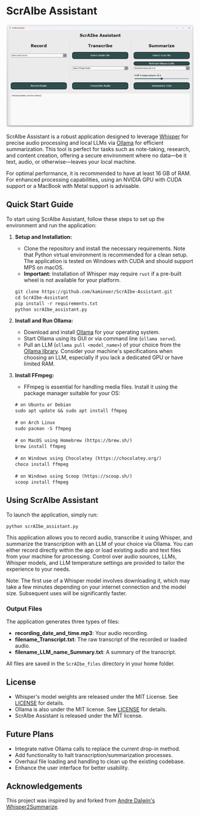# ScrAIbe Assistant
![Cover Photo](/misc/cover.png)

ScrAIbe Assistant is a robust application designed to leverage [Whisper](https://github.com/openai/whisper) for precise audio processing and local LLMs via [Ollama](https://ollama.com/) for efficient summarization. This tool is perfect for tasks such as note-taking, research, and content creation, offering a secure environment where no data—be it text, audio, or otherwise—leaves your local machine.

For optimal performance, it is recommended to have at least 16 GB of RAM. For enhanced processing capabilities, using an NVIDIA GPU with CUDA support or a MacBook with Metal support is advisable.

## Quick Start Guide

To start using ScrAIbe Assistant, follow these steps to set up the environment and run the application:

1. **Setup and Installation:**
   - Clone the repository and install the necessary requirements. Note that Python virtual environment is recommended for a clean setup. The application is tested on Windows with CUDA and should support MPS on macOS.
   - **Important:** Installation of Whisper may require `rust` if a pre-built wheel is not available for your platform.
   
   ```shell
   git clone https://github.com/kaminoer/ScrAIbe-Assistant.git
   cd ScrAIbe-Assistant
   pip install -r requirements.txt
   python scrAIbe_assistant.py
   ```

2. **Install and Run Ollama:**
   - Download and install [Ollama](https://ollama.com/download) for your operating system.
   - Start Ollama using its GUI or via command line (`ollama serve`).
   - Pull an LLM (`ollama pull <model_name>`) of your choice from the [Ollama library](https://ollama.com/library). Consider your machine's specifications when choosing an LLM, especially if you lack a dedicated GPU or have limited RAM.

3. **Install FFmpeg:**
   - FFmpeg is essential for handling media files. Install it using the package manager suitable for your OS:

   ```shell
   # on Ubuntu or Debian
   sudo apt update && sudo apt install ffmpeg

   # on Arch Linux
   sudo pacman -S ffmpeg

   # on MacOS using Homebrew (https://brew.sh/)
   brew install ffmpeg

   # on Windows using Chocolatey (https://chocolatey.org/)
   choco install ffmpeg

   # on Windows using Scoop (https://scoop.sh/)
   scoop install ffmpeg
   ```

## Using ScrAIbe Assistant

To launch the application, simply run:

```shell
python scrAIbe_assistant.py
```

This application allows you to record audio, transcribe it using Whisper, and summarize the transcription with an LLM of your choice via Ollama. You can either record directly within the app or load existing audio and text files from your machine for processing. Control over audio sources, LLMs, Whisper models, and LLM temperature settings are provided to tailor the experience to your needs.

Note: The first use of a Whisper model involves downloading it, which may take a few minutes depending on your internet connection and the model size. Subsequent uses will be significantly faster.

### Output Files

The application generates three types of files:
- **recording_date_and_time.mp3**: Your audio recording.
- **filename_Transcript.txt**: The raw transcript of the recorded or loaded audio.
- **filename_LLM_name_Summary.txt**: A summary of the transcript. 

All files are saved in the `ScrAIbe_files` directory in your home folder.

## License

- Whisper's model weights are released under the MIT License. See [LICENSE](https://github.com/openai/whisper/blob/main/LICENSE) for details.
- Ollama is also under the MIT license. See [LICENSE](https://github.com/ollama/ollama/blob/main/LICENSE) for details.
- ScrAIbe Assistant is released under the MIT license.

## Future Plans

- Integrate native Ollama calls to replace the current drop-in method.
- Add functionality to halt transcription/summarization processes.
- Overhaul file loading and handling to clean up the existing codebase.
- Enhance the user interface for better usability.

## Acknowledgements

This project was inspired by and forked from [Andre Dalwin's](https://github.com/AndreDalwin) [Whisper2Summarize](https://github.com/AndreDalwin/Whisper2Summarize).